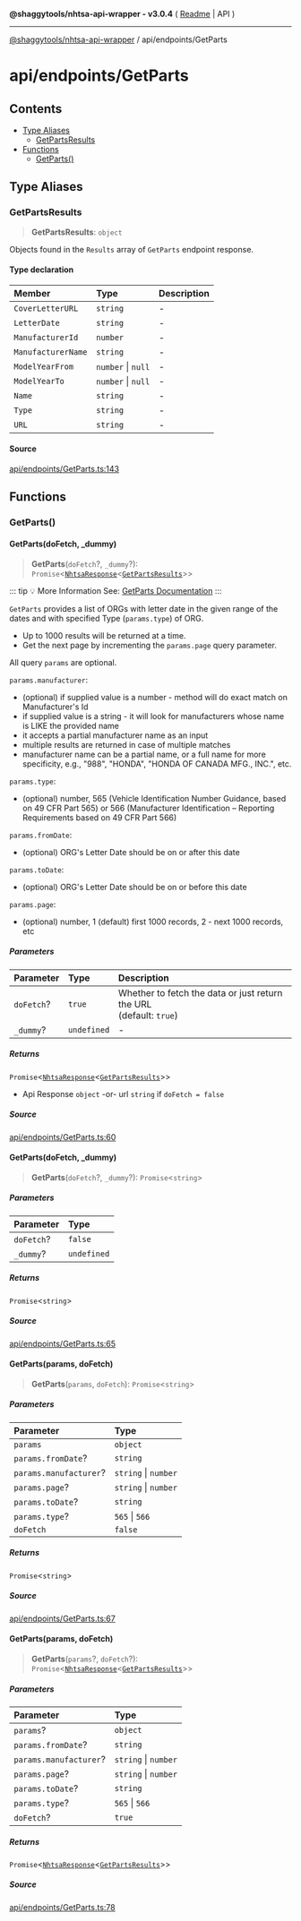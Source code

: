 **@shaggytools/nhtsa-api-wrapper - v3.0.4** ( [Readme](../../index.md) \| API )

***

[@shaggytools/nhtsa-api-wrapper](../../modules.md) / api/endpoints/GetParts

# api/endpoints/GetParts

## Contents

- [Type Aliases](GetParts.md#type-aliases)
  - [GetPartsResults](GetParts.md#getpartsresults)
- [Functions](GetParts.md#functions)
  - [GetParts()](GetParts.md#getparts)

## Type Aliases

### GetPartsResults

> **GetPartsResults**: `object`

Objects found in the `Results` array of `GetParts` endpoint response.

#### Type declaration

| Member | Type | Description |
| :------ | :------ | :------ |
| `CoverLetterURL` | `string` | - |
| `LetterDate` | `string` | - |
| `ManufacturerId` | `number` | - |
| `ManufacturerName` | `string` | - |
| `ModelYearFrom` | `number` \| `null` | - |
| `ModelYearTo` | `number` \| `null` | - |
| `Name` | `string` | - |
| `Type` | `string` | - |
| `URL` | `string` | - |

#### Source

[api/endpoints/GetParts.ts:143](https://github.com/ShaggyTech/nhtsa-api-wrapper/blob/main/packages/lib/src/api/endpoints/GetParts.ts#L143)

## Functions

### GetParts()

#### GetParts(doFetch, _dummy)

> **GetParts**(`doFetch`?, `_dummy`?): `Promise`\<[`NhtsaResponse`](../types.md#nhtsaresponset)\<[`GetPartsResults`](GetParts.md#getpartsresults)\>\>

::: tip :bulb: More Information
See: [GetParts Documentation](/guide/vpic/endpoints/get-parts)
:::

`GetParts` provides a list of ORGs with letter date in the given range of the dates and with
specified Type (`params.type`) of ORG.

- Up to 1000 results will be returned at a time.
- Get the next page by incrementing the `params.page` query parameter.

All query `params` are optional.

`params.manufacturer`:
- (optional) if supplied value is a number - method will do exact match on Manufacturer's Id
- if supplied value is a string - it will look for manufacturers whose name is LIKE the provided
  name
- it accepts a partial manufacturer name as an input
- multiple results are returned in case of multiple matches
- manufacturer name can be a partial name, or a full name for more specificity, e.g., "988",
  "HONDA", "HONDA OF CANADA MFG., INC.", etc.

`params.type`:
- (optional) number, 565 (Vehicle Identification Number Guidance, based on 49 CFR Part 565)
  or 566 (Manufacturer Identification – Reporting Requirements based on 49 CFR Part 566)

`params.fromDate`:
- (optional) ORG's Letter Date should be on or after this date

`params.toDate`:
- (optional) ORG's Letter Date should be on or before this date

`params.page`:
 - (optional) number, 1 (default) first 1000 records, 2 - next 1000 records, etc

##### Parameters

| Parameter | Type | Description |
| :------ | :------ | :------ |
| `doFetch`? | `true` | Whether to fetch the data or just return the URL<br />(default: `true`) |
| `_dummy`? | `undefined` | - |

##### Returns

`Promise`\<[`NhtsaResponse`](../types.md#nhtsaresponset)\<[`GetPartsResults`](GetParts.md#getpartsresults)\>\>

- Api Response `object`
-or- url `string` if `doFetch = false`

##### Source

[api/endpoints/GetParts.ts:60](https://github.com/ShaggyTech/nhtsa-api-wrapper/blob/main/packages/lib/src/api/endpoints/GetParts.ts#L60)

#### GetParts(doFetch, _dummy)

> **GetParts**(`doFetch`?, `_dummy`?): `Promise`\<`string`\>

##### Parameters

| Parameter | Type |
| :------ | :------ |
| `doFetch`? | `false` |
| `_dummy`? | `undefined` |

##### Returns

`Promise`\<`string`\>

##### Source

[api/endpoints/GetParts.ts:65](https://github.com/ShaggyTech/nhtsa-api-wrapper/blob/main/packages/lib/src/api/endpoints/GetParts.ts#L65)

#### GetParts(params, doFetch)

> **GetParts**(`params`, `doFetch`): `Promise`\<`string`\>

##### Parameters

| Parameter | Type |
| :------ | :------ |
| `params` | `object` |
| `params.fromDate`? | `string` |
| `params.manufacturer`? | `string` \| `number` |
| `params.page`? | `string` \| `number` |
| `params.toDate`? | `string` |
| `params.type`? | `565` \| `566` |
| `doFetch` | `false` |

##### Returns

`Promise`\<`string`\>

##### Source

[api/endpoints/GetParts.ts:67](https://github.com/ShaggyTech/nhtsa-api-wrapper/blob/main/packages/lib/src/api/endpoints/GetParts.ts#L67)

#### GetParts(params, doFetch)

> **GetParts**(`params`?, `doFetch`?): `Promise`\<[`NhtsaResponse`](../types.md#nhtsaresponset)\<[`GetPartsResults`](GetParts.md#getpartsresults)\>\>

##### Parameters

| Parameter | Type |
| :------ | :------ |
| `params`? | `object` |
| `params.fromDate`? | `string` |
| `params.manufacturer`? | `string` \| `number` |
| `params.page`? | `string` \| `number` |
| `params.toDate`? | `string` |
| `params.type`? | `565` \| `566` |
| `doFetch`? | `true` |

##### Returns

`Promise`\<[`NhtsaResponse`](../types.md#nhtsaresponset)\<[`GetPartsResults`](GetParts.md#getpartsresults)\>\>

##### Source

[api/endpoints/GetParts.ts:78](https://github.com/ShaggyTech/nhtsa-api-wrapper/blob/main/packages/lib/src/api/endpoints/GetParts.ts#L78)
